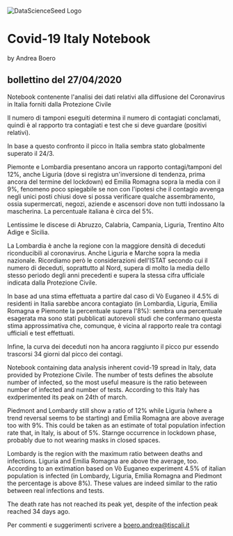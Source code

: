 ![DataScienceSeed Logo](http://www.datascienceseed.com/wp-content/uploads/2018/02/dsst.jpg)

# Covid-19 Italy Notebook
by Andrea Boero
## bollettino del 27/04/2020
Notebook contenente l'analisi dei dati relativi alla diffusione del Coronavirus in Italia forniti dalla Protezione Civile 

Il numero di tamponi eseguiti determina il numero di contagiati conclamati, quindi è al rapporto tra contagiati e test che si deve guardare (positivi relativi).

In base a questo confronto il picco in Italia sembra stato globalmente superato il 24/3. 



Piemonte e Lombardia presentano ancora un rapporto contagi/tamponi del 12%, anche Liguria (dove si registra un'inversione di tendenza, prima ancora del termine del lockdown) ed Emilia Romagna sopra la media con il 9%, fenomeno poco spiegabile se non con l'ipotesi che il contagio avvenga negli unici posti chiusi dove si possa verificare qualche assembramento, ossia supermercati, negozi, aziende e ascensori dove non tutti indossano la mascherina.
La percentuale italiana è circa del 5%. 

Lentissime le discese di Abruzzo, Calabria, Campania, Liguria, Trentino Alto Adige e Sicilia.

La Lombardia è anche la regione con la maggiore densità di deceduti riconducibili al coronavirus. Anche Liguria e Marche sopra la media nazionale. Ricordiamo però le considerazioni dell'ISTAT secondo cui il numero di deceduti, soprattutto al Nord, supera di molto la media dello stesso periodo degli anni precedenti e supera la stessa cifra ufficiale indicata dalla Protezione Civile.


In base ad una stima effettuata a partire dal caso di Vò Euganeo il 4.5% di residenti in Italia sarebbe ancora contagiato (in Lombardia, Liguria, Emilia Romagna e Piemonte la percentuale supera l'8%): sembra una percentuale esagerata ma sono stati pubblicati autorevoli studi che confermano questa stima approssimativa che, comunque, è vicina al rapporto reale tra contagi ufficiali e test effettuati.


Infine, la curva dei deceduti non ha ancora raggiunto il picco pur essendo trascorsi 34 giorni dal picco dei contagi.

Notebook containing data analysis inherent covid-19 spread in Italy, data provided by Protezione Civile.
The number of tests defines the absolute number of infected, so the most useful measure is the ratio beteween number of infected and number of tests.
According to this Italy has exdperimented its peak on 24th of march.

Piedmont and Lombardy still show a ratio of 12% while Liguria (where a trend reversal seems to be starting) and Emilia Romagna are above average too with 9%. This could be taken as an estimate of total population infection rate that, in Italy, is about of 5%. Starnge occurrence in lockdown phase, probably due to not wearing masks in closed spaces.

Lombardy is the region with the maximum ratio between deaths and infections. Liguria and Emilia Romagna are above the average, too.
According to an extimation based on Vò Euganeo experiment 4.5% of italian population is infected (in Lombardy, Liguria, Emilia Romagna and Piedmont the percentage is above 8%). These values are indeed similar to the ratio between real infections and tests.


The death rate has not reached its peak yet, despite of the infection peak reached 34 days ago.

Per commenti e suggerimenti scrivere a boero.andrea@tiscali.it
